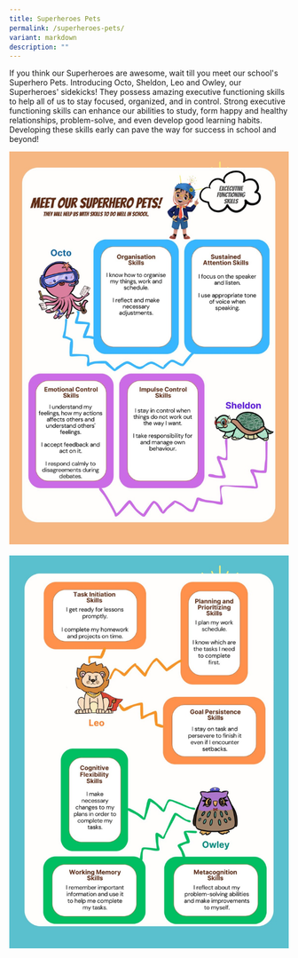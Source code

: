 ```yaml
---
title: Superheroes Pets
permalink: /superheroes-pets/
variant: markdown
description: ""
---
```

<p>If you think our Superheroes are awesome, wait till you meet our school's Superhero Pets. Introducing Octo, Sheldon, Leo and Owley, our Superheroes' sidekicks! They possess amazing executive functioning skills to help all of us to stay focused, organized, and in control. Strong executive functioning skills can enhance our abilities to study, form happy and healthy relationships, problem-solve, and even develop good learning habits. Developing these skills early can pave the way for success in school and beyond!</p>

![](/images/Highlights/Superheroes%20Pets/Octo_Sheldon.jpg)
<br>
<br>
![](/images/Highlights/Superheroes%20Pets/Leo_Owley.jpg)
<p></p>